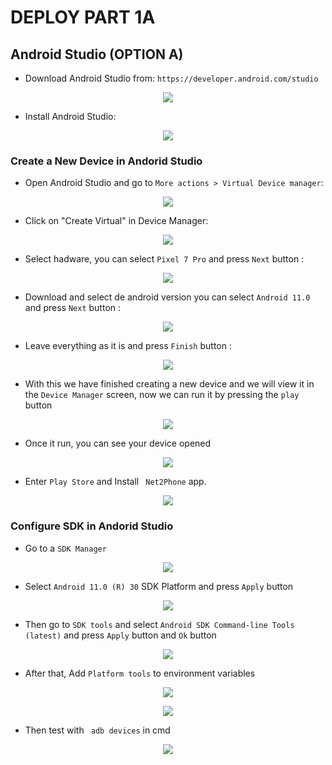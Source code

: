 # DEPLOY PART 1A

## Android Studio (OPTION A)

* Download Android Studio from: ```https://developer.android.com/studio```
<p align="center">
  <img src="./../../mobile/mobile001/readme-files/001-android-studio-download.jpg">
</p>

* Install Android Studio:
<p align="center">
  <img src="./../../mobile/mobile001/readme-files/002-android-studio-install.jpg">
</p>

### Create a New Device in Andorid Studio

* Open Android Studio and go to ```More actions > Virtual Device manager```:
<p align="center">
  <img src="./../../mobile/mobile001/readme-files/003-android-studio-more-actions.jpg">
</p>

* Click on "Create Virtual" in Device Manager:
<p align="center">
  <img src="./../../mobile/mobile001/readme-files/004-android-studio-device-manager.jpg">
</p>

* Select hadware, you can select ```Pixel 7 Pro``` and press ```Next``` button :
<p align="center">
  <img src="./../../mobile/mobile001/readme-files/005-android-studio-select-hadware.jpg">
</p>

* Download and select de android version you can select ```Android 11.0``` and press ```Next``` button : 
<p align="center">
  <img src="./../../mobile/mobile001/readme-files/006-android-studio-select-android-version.jpg">
</p>

* Leave everything as it is and press ```Finish``` button : 
<p align="center">
  <img src="./../../mobile/mobile001/readme-files/007-android-studio-finish-device-mananger.jpg">
</p>

* With this we have finished creating a new device and we will view it in the ```Device Manager``` screen, now we can run it by pressing the ```play``` button
<p align="center">
  <img src="./../../mobile/mobile001/readme-files/008-android-studio-run-device.jpg">
</p>

* Once it run, you can see your device opened
<p align="center">
  <img src="./../../mobile/mobile001/readme-files/009-android-studio-run-device-finish.jpg">
</p>

* Enter ```Play Store``` and Install ``` Net2Phone``` app.
<p align="center">
  <img src="./readme-files-01/003-install-net-2-phone.jpg">
</p>


### Configure SDK in Andorid Studio

* Go to a ```SDK Manager```
<p align="center">
  <img src="./../../mobile/mobile001/readme-files/010-android-studio-go-sdk-manager.jpg">
</p>

* Select ```Android 11.0 (R) 30``` SDK Platform and press ```Apply``` button
<p align="center">
  <img src="./../../mobile/mobile001/readme-files/011-android-studio-select-SDK-platform.jpg">
</p>

* Then go to ```SDK tools``` and select ```Android SDK Command-line Tools (latest)``` and press ```Apply``` button and ```Ok``` button
<p align="center">
  <img src="./../../mobile/mobile001/readme-files/012-android-studio-select-SDK-tool.jpg">
</p>

* After that, Add ```Platform tools``` to environment variables
<p align="center">
  <img src="./../../mobile/mobile001/readme-files/013-android-studio-environment-variables1.jpg">
</p>
<p align="center">
  <img src="./../../mobile/mobile001/readme-files/013-android-studio-environment-variables2.jpg">
</p>

* Then test with ``` adb devices``` in cmd
<p align="center">
  <img src="./../../mobile/mobile001/readme-files/014-android-studio-test-adb-devices.jpg">
</p>
